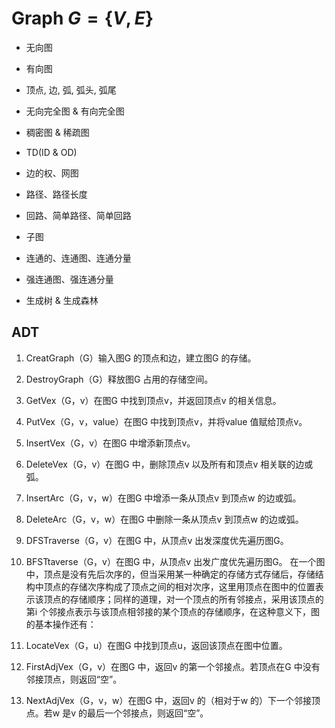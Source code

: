 # Graph $G=\{V,E\}$

* 无向图

* 有向图

* 顶点, 边, 弧, 弧头, 弧尾

* 无向完全图 & 有向完全图

* 稠密图 & 稀疏图

* TD(ID & OD)

* 边的权、网图

* 路径、路径长度

* 回路、简单路径、简单回路

* 子图

* 连通的、连通图、连通分量

* 强连通图、强连通分量

* 生成树 & 生成森林

## ADT

1. CreatGraph（G）输入图G 的顶点和边，建立图G 的存储。
2. DestroyGraph（G）释放图G 占用的存储空间。
3. GetVex（G，v）在图G 中找到顶点v，并返回顶点v 的相关信息。
4. PutVex（G，v，value）在图G 中找到顶点v，并将value 值赋给顶点v。
5. InsertVex（G，v）在图G 中增添新顶点v。
6. DeleteVex（G，v）在图G 中，删除顶点v 以及所有和顶点v 相关联的边或弧。
7. InsertArc（G，v，w）在图G 中增添一条从顶点v 到顶点w 的边或弧。
8. DeleteArc（G，v，w）在图G 中删除一条从顶点v 到顶点w 的边或弧。
9. DFSTraverse（G，v）在图G 中，从顶点v 出发深度优先遍历图G。
10. BFSTtaverse（G，v）在图G 中，从顶点v 出发广度优先遍历图G。
在一个图中，顶点是没有先后次序的，但当采用某一种确定的存储方式存储后，存储结构中顶点的存储次序构成了顶点之间的相对次序，这里用顶点在图中的位置表示该顶点的存储顺序；同样的道理，对一个顶点的所有邻接点，采用该顶点的第i 个邻接点表示与该顶点相邻接的某个顶点的存储顺序，在这种意义下，图的基本操作还有：

11. LocateVex（G，u）在图G 中找到顶点u，返回该顶点在图中位置。
12. FirstAdjVex（G，v）在图G 中，返回v 的第一个邻接点。若顶点在G 中没有邻接顶点，则返回“空”。
13. NextAdjVex（G，v，w）在图G 中，返回v 的（相对于w 的）下一个邻接顶点。若w 是v 的最后一个邻接点，则返回“空”。

